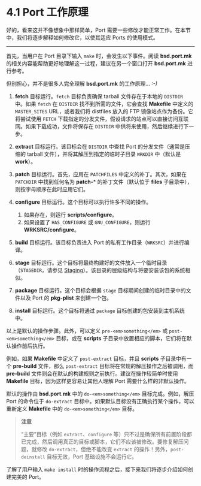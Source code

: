 # 4.1 Port 工作原理

好的，看来这并不像想象中那样简单，Port 需要一些修改才能正常工作。在本节中，我们将逐步解释如何修改它，以使其适应 Ports 的使用模式。

---

首先，当用户在 Port 目录下输入 `make` 时，会发生以下事件。阅读 **bsd.port.mk** 的相关内容能帮助更好地理解这一过程，建议在另一个窗口打开 **bsd.port.mk** 进行参考。

但别担心，并不是很多人完全理解 **bsd.port.mk** 的工作原理… *:-)*

1. **fetch** 目标运行。`fetch` 目标负责确保 tarball 文件存在于本地的 `DISTDIR` 中。如果 `fetch` 在 `DISTDIR` 找不到所需的文件，它会查找 **Makefile** 中定义的 `MASTER_SITES` URL，或者我们将 distfiles 放入的 FTP 镜像站点作为备份。它将尝试使用 `FETCH` 下载指定的分发文件，假设请求的站点可以直接访问互联网。如果下载成功，文件将保存在 `DISTDIR` 中供将来使用，然后继续进行下一步。
2. **extract** 目标运行。该目标会在 `DISTDIR` 中查找 Port 的分发文件（通常是压缩的 tarball 文件），并将其解压到指定的临时子目录 `WRKDIR` 中（默认是 **work**）。
3. **patch** 目标运行。首先，应用在 `PATCHFILES` 中定义的补丁。其次，如果在 `PATCHDIR` 中找到任何名为 **patch-**\* 的补丁文件（默认位于 **files** 子目录中），则按字母顺序在此时应用它们。
4. **configure** 目标运行。这个目标可以执行许多不同的操作。

   1. 如果存在，则运行 **scripts/configure**。
   2. 如果设置了 `HAS_CONFIGURE` 或 `GNU_CONFIGURE`，则运行 **WRKSRC/configure**。
5. **build** 目标运行。该目标负责进入 Port 的私有工作目录（`WRKSRC`）并进行编译。
6. **stage** 目标运行。这个目标将最终构建好的文件放入一个临时目录（`STAGEDIR`，请参见 [Staging](https://docs.freebsd.org/en/books/porters-handbook/special/#staging)）。该目录的层级结构与将要安装该包的系统相似。
7. **package** 目标运行。这个目标会根据 `stage` 目标期间创建的临时目录中的文件以及 Port 的 **pkg-plist** 来创建一个包。
8. **install** 目标运行。这个目标将通过 `package` 目标创建的包安装到主机系统中。

以上是默认的操作步骤。此外，可以定义 `pre-<em>something</em>` 或 `post-<em>something</em>` 目标，或在 **scripts** 子目录中放置相应的脚本，它们将在默认操作前后执行。

例如，如果 **Makefile** 中定义了 `post-extract` 目标，并且 **scripts** 子目录中有一个 **pre-build** 文件，那么 `post-extract` 目标将在常规的解压操作之后被调用，而 **pre-build** 文件则会在默认的构建规则之前执行。建议在操作较简单时使用 **Makefile** 目标，因为这样更容易让其他人理解 Port 需要什么样的非默认操作。

默认的操作由 **bsd.port.mk** 中的 `do-<em>something</em>` 目标完成。例如，解压 Port 的命令位于 `do-extract` 目标中。如果默认目标没有正确执行某个操作，可以重新定义 **Makefile** 中的 `do-<em>something</em>` 目标。

>**注意**
>
>“主要”目标（例如 `extract`、`configure` 等）只不过是确保所有前置阶段都已完成，然后调用真正的目标或脚本，它们不应该被修改。要修复解压问题，就修改 `do-extract`，但绝不能改变 `extract` 的操作！另外，`post-deinstall` 目标无效，Port 基础设施不会运行它。

了解了用户输入 `make install` 时的操作流程之后，接下来我们将逐步介绍如何创建完美的 Port。
